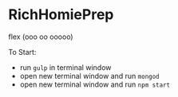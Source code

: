 # RichHomiePrep
flex (ooo oo ooooo)

To Start:
- run `gulp` in terminal window
- open new terminal window and run `mongod`
- open new terminal window and run `npm start`